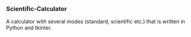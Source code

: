### Scientific-Calculator

A calculator with several modes (standard, scientific etc.) that is written in Python and tkinter. 
